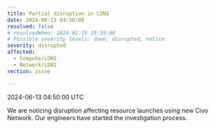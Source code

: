 ```yaml
---
title: Partial disruption in LON1
date: 2024-06-13 04:50:00
resolved: false
# resolvedWhen: 2024-02-19 19:59:00
# Possible severity levels: down, disrupted, notice
severity: disrupted 
affected:
  - Compute/LON1
  - Network/LON1
section: issue

---
```


2024-06-13 04:50:00 UTC

We are noticing disruption affecting resource launches using new Civo Network. Our engineers have started the investigation process.
